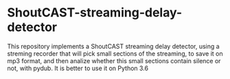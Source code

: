 # ShoutCAST-streaming-delay-detector
This repository implements a ShoutCAST streaming delay detector, using a streming recorder that will pick small sections of the streaming, to save it on mp3 format, and then analize whether this small sections contain silence or not, with pydub. It is better to use it on Python 3.6
